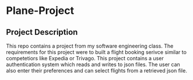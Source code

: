 # Plane-Project
## Project Description
This repo contains a project from my software engineering class. The requirements for this project were to built a flight booking serivce similar to competetiors like Expedia or Trivago. This project contains a user authentication system which reads and writes to json files. The user can also enter their preferences and can select flights from a retrieved json file.
